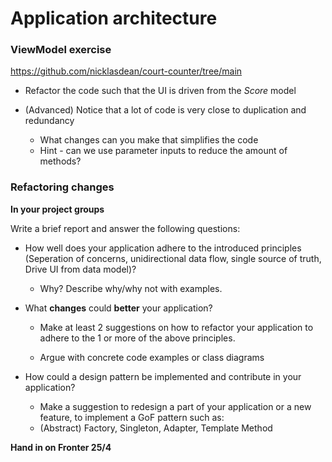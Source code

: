# Application architecture

### **ViewModel exercise**

https://github.com/nicklasdean/court-counter/tree/main

- Refactor the code such that the UI is driven from the *Score* model

- (Advanced) Notice that a lot of code is very close to duplication and redundancy
  - What changes can you make that simplifies the code
  - Hint - can we use parameter inputs to reduce the amount of methods? 

### Refactoring changes

**In your project groups**

Write a brief report and answer the following questions:

- How well does your application adhere to the introduced principles (Seperation of concerns, unidirectional data flow, single source of truth, Drive UI from data model)? 
  - Why? Describe why/why not with examples.

    

- What **changes** could **better** your application?
  - Make at least 2 suggestions on how to refactor your application to adhere to the 1 or more of the above principles.

  - Argue with concrete code examples or class diagrams

    

- How could a design pattern be implemented and contribute in your application?

  - Make a suggestion to redesign a part of your application or a new feature, to implement a GoF pattern such as:
  - (Abstract) Factory, Singleton, Adapter, Template Method




**Hand in on Fronter 25/4** 